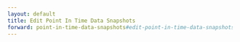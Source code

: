 ```yaml
---
layout: default
title: Edit Point In Time Data Snapshots
forward: point-in-time-data-snapshots#edit-point-in-time-data-snapshots
---
```

